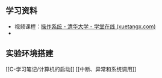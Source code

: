 ## 学习资料

- 视频课程：[操作系统 - 清华大学 - 学堂在线 (xuetangx.com)](https://www.xuetangx.com/course/THU08091000267/12424484?channel=i.area.learn_title)
- 

## 实验环境搭建


[[C-学习笔记/计算机的启动]]
[[中断、异常和系统调用]]


